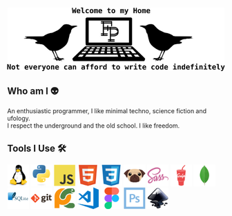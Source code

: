 ![pictures](/img/header.jpeg)


## Who am I 👽

An enthusiastic programmer, I like minimal techno, science fiction and ufology.  
I respect the underground and the old school. I like freedom.


## Tools I Use 🛠

<div align="left">
  <img src="/img/linux-original.svg" alt="linux" width="50" height="50" />
  <img src="/img/python-original.svg" alt="python" width="50" height="50" />
  <img src="/img/javascript-original.svg" alt="js" width="50" height="50" />
  <img src="/img/html5-original.svg" alt="html" width="50" height="50" />
  <img src="/img/css3-original.svg" alt="css" width="50" height="50" />
  <img src="/img/pug_p.svg" alt="pug" width="50" height="50" />
  <img src="/img/sass-original.svg" alt="sass" width="50" height="50" />
  <img src="/img/gulp-plain.svg" alt="gulp" width="50" height="50" />
  <img src="/img/mongodb-original.svg" alt="mongodb" width="50" height="50" />
  <img src="/img/sqlite.svg" alt="sqlite" width="50" height="50" />
  <img src="/img/git-original-wordmark.svg" alt="git" width="50" height="50" />
  <img src="/img/pycharm-original.svg" alt="pycharm" width="50" height="50" />
  <img src="/img/512px-Visual_Studio_Code_1.18_icon.svg.png" alt="vscode" width="50" height="50" />
  <img src="/img/figma-original.svg" alt="figma" width="50" height="50" />
  <img src="/img/photoshop-line.svg" alt="ps" width="50" height="50" />
  <img src="/img/inkscape-original.svg" alt="inkscape" width="50" height="50" />
<div>